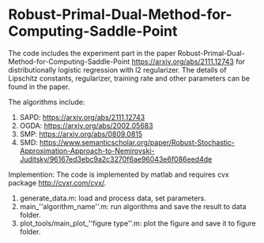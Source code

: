 # Robust-Primal-Dual-Method-for-Computing-Saddle-Point
The code includes the experiment part in the paper Robust-Primal-Dual-Method-for-Computing-Saddle-Point https://arxiv.org/abs/2111.12743 for distributionally logistic regression with l2 regularizer. The details of Lipschitz constants, regularizer, training rate and other parameters can be found in the paper.

The algorithms include: 
1. SAPD: https://arxiv.org/abs/2111.12743
2. OGDA: https://arxiv.org/abs/2002.05683
3. SMP: https://arxiv.org/abs/0809.0815
4. SMD: https://www.semanticscholar.org/paper/Robust-Stochastic-Approximation-Approach-to-Nemirovski-Juditsky/96167ed3ebc9a2c3270f6ae96043e6f086eed4de

Implemention:
The code is implemented by matlab and requires cvx package http://cvxr.com/cvx/.

1. generate_data.m: load and process data, set parameters.
2. main_''algorithm_name''.m: run algorithms and save the result to data folder.
3. plot_tools/main_plot_''figure type''.m: plot the figure and save it to figure folder.
